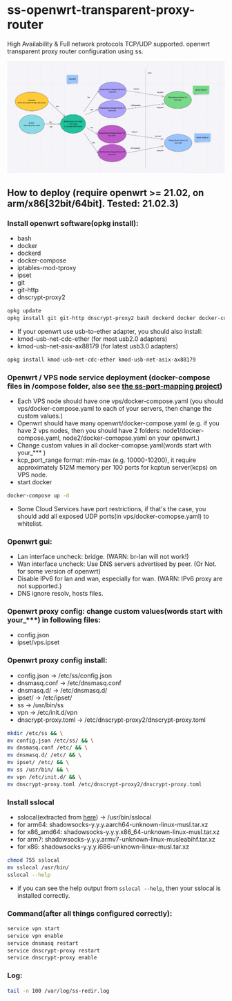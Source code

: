 # ss-openwrt-transparent-proxy-router
High Availability & Full network protocols TCP/UDP supported. 
openwrt transparent proxy router configuration using ss.

![plot](./arch.png)

## How to deploy (require openwrt >= 21.02, on arm/x86[32bit/64bit]. Tested: 21.02.3)

### Install openwrt software(opkg install):
* bash
* docker
* dockerd
* docker-compose
* iptables-mod-tproxy
* ipset
* git
* git-http
* dnscrypt-proxy2
```bash
opkg update
opkg install git git-http dnscrypt-proxy2 bash dockerd docker docker-compose iptables-mod-tproxy ipset htop lsblk lscpu vim-full tar curl
```
* If your openwrt use usb-to-ether adapter, you should also install:
* kmod-usb-net-cdc-ether (for most usb2.0 adapters)
* kmod-usb-net-asix-ax88179 (for latest usb3.0 adapters)
```bash
opkg install kmod-usb-net-cdc-ether kmod-usb-net-asix-ax88179
```


### Openwrt / VPS node service deployment (docker-compose files in /compose folder, also see [the ss-port-mapping project](https://github.com/kokrange/ss-port-mapping))
* Each VPS node should have one vps/docker-compose.yaml (you should vps/docker-compose.yaml to each of your servers, then change the custom values.)
* Openwrt should have many openwrt/docker-compose.yaml (e.g. if you have 2 vps nodes, then you should have 2 folders: node1/docker-compose.yaml, node2/docker-comopse.yaml on your openwrt.)
* Change custom values in all docker-comopse.yaml(words start with your_*** )
* kcp_port_range format: min-max (e.g. 10000-10200), it require approximately 512M memory per 100 ports for kcptun server(kcps) on VPS node.
* start docker
```bash
docker-compose up -d
```
* Some Cloud Services have port restrictions, if that's the case, you should add all exposed UDP ports(in vps/docker-comopse.yaml) to whitelist.


### Openwrt gui:
* Lan interface uncheck: bridge. (WARN: br-lan will not work!)
* Wan interface uncheck: Use DNS servers advertised by peer. (Or Not. for some version of openwrt)
* Disable IPv6 for lan and wan, especially for wan. (WARN: IPv6 proxy are not supported.)
* DNS ignore resolv, hosts files.


### Openwrt proxy config: change custom values(words start with your_***) in following files:
* config.json
* ipset/vps.ipset

### Openwrt proxy config install:
* config.json -> /etc/ss/config.json
* dnsmasq.conf -> /etc/dnsmasq.conf
* dnsmasq.d/ -> /etc/dnsmasq.d/
* ipset/ -> /etc/ipset/
* ss -> /usr/bin/ss
* vpn -> /etc/init.d/vpn
* dnscrypt-proxy.toml -> /etc/dnscrypt-proxy2/dnscrypt-proxy.toml
```bash
mkdir /etc/ss && \
mv config.json /etc/ss/ && \
mv dnsmasq.conf /etc/ && \
mv dnsmasq.d/ /etc/ && \
mv ipset/ /etc/ && \
mv ss /usr/bin/ && \
mv vpn /etc/init.d/ && \
mv dnscrypt-proxy.toml /etc/dnscrypt-proxy2/dnscrypt-proxy.toml
```

### Install sslocal
* sslocal(extracted from [here](https://github.com/shadowsocks/shadowsocks-rust/releases)) -> /usr/bin/sslocal
* for arm64: shadowsocks-y.y.y.aarch64-unknown-linux-musl.tar.xz
* for x86_amd64: shadowsocks-y.y.y.x86_64-unknown-linux-musl.tar.xz
* for arm7: shadowsocks-y.y.y.armv7-unknown-linux-musleabihf.tar.xz
* for x86: shadowsocks-y.y.y.i686-unknown-linux-musl.tar.xz

```bash
chmod 755 sslocal
mv sslocal /usr/bin/
sslocal --help
```
* if you can see the help output from `sslocal --help`, then your sslocal is installed correctly.


### Command(after all things configured correctly):
```bash
service vpn start
service vpn enable
service dnsmasq restart
service dnscrypt-proxy restart
service dnscrypt-proxy enable
```


### Log:
```bash
tail -n 100 /var/log/ss-redir.log
```
